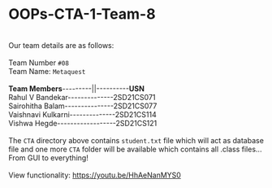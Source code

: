 # OOPs-CTA-1-Team-8
<br>Our team details are as follows:<br><br>
Team Number `#08`<br>
Team Name: `Metaquest`<br><br>
<b>Team Members</b>---------||----------<b>USN</b><br> 
Rahul V Bandekar--------------2SD21CS071<br> 
Sairohitha Balam---------------2SD21CS077<br>
Vaishnavi Kulkarni--------------2SD21CS114<br>
Vishwa Hegde------------------2SD21CS121<br>
<br>
The `CTA` directory above contains `student.txt` file which will act as database file and one more `CTA` folder will be available which contains all .class files... From GUI to everything!
<br>
<br>
View functionality: https://youtu.be/HhAeNanMYS0

